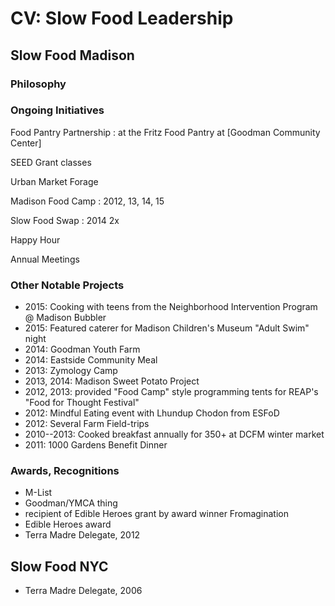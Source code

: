 # CV: Slow Food Leadership

## Slow Food Madison

### Philosophy

### Ongoing Initiatives
Food Pantry Partnership
:   at the Fritz Food Pantry at [Goodman Community Center]

SEED Grant classes

Urban Market Forage

Madison Food Camp
:   2012, 13, 14, 15

Slow Food Swap
:   2014 2x

Happy Hour

Annual Meetings


### Other Notable Projects
- 2015: Cooking with teens from the Neighborhood Intervention Program @ Madison Bubbler
- 2015: Featured caterer for Madison Children's Museum "Adult Swim" night
- 2014: Goodman Youth Farm
- 2014: Eastside Community Meal
- 2013: Zymology Camp
- 2013, 2014: Madison Sweet Potato Project
- 2012, 2013: provided "Food Camp" style programming tents for REAP's "Food for Thought Festival"
- 2012: Mindful Eating event with Lhundup Chodon from ESFoD
- 2012: Several Farm Field-trips
- 2010--2013: Cooked breakfast annually for 350+ at DCFM winter market
- 2011: 1000 Gardens Benefit Dinner


### Awards, Recognitions
- M-List
- Goodman/YMCA thing
- recipient of Edible Heroes grant by award winner Fromagination
- Edible Heroes award
- Terra Madre Delegate, 2012


## Slow Food NYC

- Terra Madre Delegate, 2006
